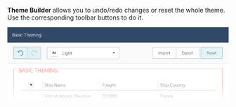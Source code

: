 **Theme Builder** allows you to undo/redo changes or reset the whole theme. Use the corresponding toolbar buttons to do it. 

![DevExtreme HTML5 JavaScript Theme Builder Undo Redo Button](/images/PhoneJS/UndoRedo.png)
